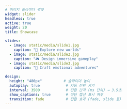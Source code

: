 ```yaml
---
# 이미지 슬라이더 위젯
widget: slider
headless: true
active: true
weight: 20
title: Showcase

slides:
  - image: static/media/slide1.jpg
    caption: "🌌 Explore new worlds"
  - image: static/media/slide2.jpg
    caption: "🎮 Design immersive gameplay"
  - image: static/media/slide3.jpg
    caption: "🧭 Craft emotional adventures"

design:
  height: "480px"          # 슬라이더 높이
  autoplay: true            # 자동 전환 켜기
  interval: 3500            # 전환 간격 (ms 단위) → 3.5초
  show_captions: true       # 하단 캡션 표시 여부
  transition: fade          # 전환 효과 (fade, slide 등)
---
```

